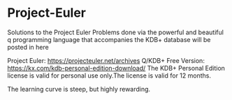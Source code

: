# Project-Euler
Solutions to the Project Euler Problems done via the powerful and beautiful q programming language that accompanies the KDB+ database will be posted in here 


Project Euler: https://projecteuler.net/archives
Q/KDB+ Free Version: https://kx.com/kdb-personal-edition-download/
The KDB+ Personal Edition license is valid for personal use only.The license is valid for 12 months. 

The learning curve is steep, but highly rewarding. 
